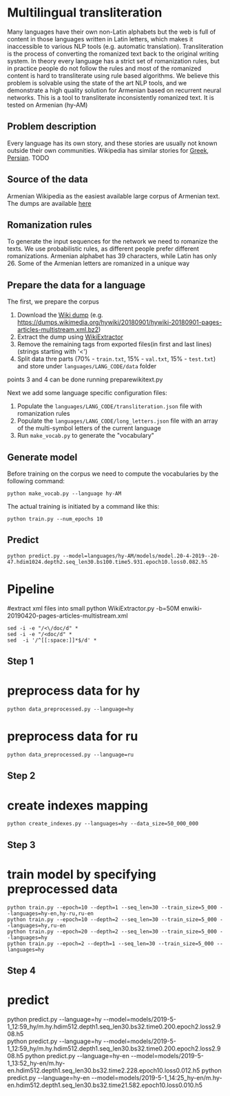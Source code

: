 # Multilingual transliteration

Many languages have their own non-Latin alphabets but the web is full of content in those languages written in Latin letters, which makes it inaccessible to various NLP tools (e.g. automatic translation). Transliteration is the process of converting the romanized text back to the original writing system. In theory every language has a strict set of romanization rules, but in practice people do not follow the rules and most of the romanized content is hard to transliterate using rule based algorithms. We believe this problem is solvable using the state of the art NLP tools, and we demonstrate a high quality solution for Armenian based on recurrent neural networks.
This is a tool to transliterate inconsistently romanized text. It is tested on Armenian (hy-AM)

## Problem description
 Every language has its own story, and these stories are usually not known outside their own communities. Wikipedia has similar stories for [Greek](https://en.wikipedia.org/wiki/Greeklish), [Persian](https://en.wikipedia.org/wiki/Fingilish). TODO 

## Source of the data

Armenian Wikipedia as the easiest available large corpus of Armenian text. The dumps are available [here](https://dumps.wikimedia.org/hywiki)

## Romanization rules

To generate the input sequences for the network we need to romanize the texts. We use probabilistic rules, as different people prefer different romanizations. Armenian alphabet has 39 characters, while Latin has only 26. Some of the Armenian letters are romanized in a unique way



## Prepare the data for a language

The first, we prepare the corpus

1. Download the [Wiki dump](https://dumps.wikimedia.org/hywiki/20180901/) (e.g. https://dumps.wikimedia.org/hywiki/20180901/hywiki-20180901-pages-articles-multistream.xml.bz2) 
2. Extract the dump using [WikiExtractor](https://github.com/attardi/wikiextractor)
3. Remove the remaining tags from exported files(in first and last lines) (strings starting with '<')
4. Split data thre parts (70% - `train.txt`, 15% - `val.txt`, 15% - `test.txt`) and store under `languages/LANG_CODE/data` folder

points 3 and 4 can be done running preparewikitext.py

Next we add some language specific configuration files:

1. Populate the `languages/LANG_CODE/transliteration.json` file with romanization rules
2. Populate the `languages/LANG_CODE/long_letters.json` file with an array of the multi-symbol letters of the current language
3. Run `make_vocab.py` to generate the "vocabulary"


## Generate model

Before training on the corpus we need to compute the vocabularies by the following command:

	python make_vocab.py --language hy-AM

The actual training is initiated by a command like this:

    python train.py --num_epochs 10


## Predict

    python predict.py --model=languages/hy-AM/models/model.20-4-2019--20-47.hdim1024.depth2.seq_len30.bs100.time5.931.epoch10.loss0.082.h5
 
 
# Pipeline 

#extract xml files into small
    python WikiExtractor.py -b=50M enwiki-20190420-pages-articles-multistream.xml
    
    sed -i -e "/<\/doc/d" *
    sed -i -e "/<doc/d" *
    sed  -i '/^[[:space:]]*$/d' *

## Step 1    
# preprocess data for hy    
    python data_preprocessed.py --language=hy
# preprocess data for ru 
    python data_preprocessed.py --language=ru
    
## Step 2
# create indexes mapping
    python create_indexes.py --languages=hy --data_size=50_000_000
    
## Step 3    
# train model by specifying preprocessed data
    python train.py --epoch=10 --depth=1 --seq_len=30 --train_size=5_000 --languages=hy-en,hy-ru,ru-en
    python train.py --epoch=10 --depth=2 --seq_len=30 --train_size=5_000 --languages=hy,ru-en
    python train.py --epoch=20 --depth=2 --seq_len=30 --train_size=5_000 --languages=hy
    python train.py --epoch=2 --depth=1 --seq_len=30 --train_size=5_000 --languages=hy
    
## Step 4
# predict 
python predict.py --language=hy --model=models/2019-5-1_12\:59_hy/m.hy.hdim512.depth1.seq_len30.bs32.time0.200.epoch2.loss2.908.h5    
python predict.py --language=hy --model=models/2019-5-1_12\:59_hy/m.hy.hdim512.depth1.seq_len30.bs32.time0.200.epoch2.loss2.908.h5
python predict.py --language=hy-en --model=models/2019-5-1_13\:52_hy-en/m.hy-en.hdim512.depth1.seq_len30.bs32.time2.228.epoch10.loss0.012.h5
python predict.py --language=hy-en --model=models/2019-5-1_14:25_hy-en/m.hy-en.hdim512.depth1.seq_len30.bs32.time21.582.epoch10.loss0.010.h5